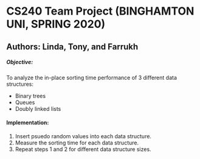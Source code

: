# CS240 Team Project (BINGHAMTON UNI, SPRING 2020)
## Authors: Linda, Tony, and Farrukh

##### Objective:
To analyze the in-place sorting time performance of 3 different data structures:
- Binary trees
- Queues
- Doubly linked lists
  
#### Implementation:
1. Insert psuedo random values into each data structure.
2. Measure the sorting time for each data structure.
3. Repeat steps 1 and 2 for different data structure sizes.
